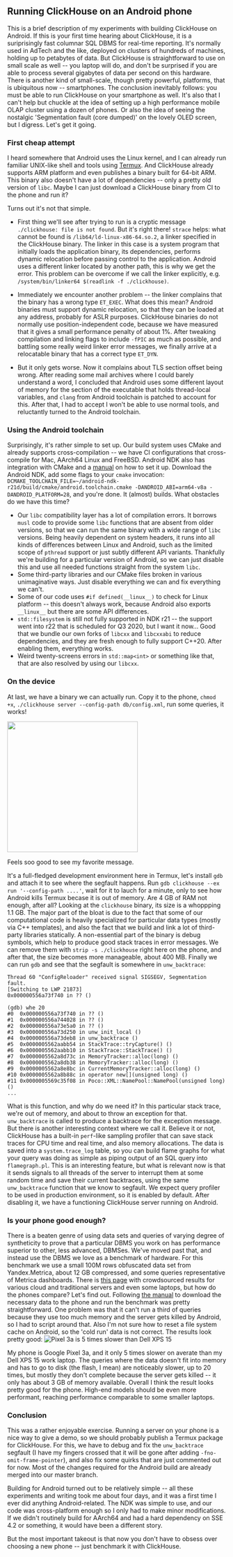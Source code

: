 ## Running ClickHouse on an Android phone

This is a brief description of my experiments with building ClickHouse on Android. If this is your first time hearing about ClickHouse, it is a suriprisingly fast columnar SQL DBMS for real-time reporting. It's normally used in AdTech and the like, deployed on clusters of hundreds of machines, holding up to petabytes of data. But ClickHouse is straightforward to use on small scale as well -- you laptop will do, and don't be surprised if you are able to process several gigabytes of data per second on this hardware. There is another kind of small-scale, though pretty powerful, platforms, that is ubiquitous now -- smartphones. The conclusion inevitably follows: you must be able to run ClickHouse on your smartphone as well. It's also that I can't help but chuckle at the idea of setting up a high performance mobile OLAP cluster using a dozen of phones. Or also the idea of seeing the nostalgic 'Segmentation fault (core dumped)' on the lovely OLED screen, but I digress. Let's get it going.

### First cheap attempt

I heard somewhere that Android uses the Linux kernel, and I can already run familiar UNIX-like shell and tools using [Termux](https://termux.com/). And ClickHouse already supports ARM platform and even publishes a binary built for 64-bit ARM. This binary also doesn't have a lot of dependencies -- only a pretty old version of `libc`. Maybe I can just download a ClickHouse binary from CI to the phone and run it?

Turns out it's not that simple.

* First thing we'll see after trying to run is a cryptic message `./clickhouse: file is not found`. But it's right there! `strace` helps: what cannot be found is `/lib64/ld-linux-x86-64.so.2`, a linker specified in the ClickHouse binary. The linker in this case is a system program that initially loads the application binary, its dependencies, performs dynamic relocation before passing control to the application. Android uses a different linker located by another path, this is why we get the error. This problem can be overcome if we call the linker explicitly, e.g. `/system/bin/linker64 $(readlink -f ./clickhouse)`.

* Immediately we encounter another problem -- the linker complains that the binary has a wrong type `ET_EXEC`. What does this mean? Android binaries must support dynamic relocation, so that they can be loaded at any address, probably for ASLR purposes. ClickHouse binaries do not normally use position-independent code, because we have measured that it gives a small performance penalty of about 1%. After tweaking compilation and linking flags to include `-fPIC` as much as possible, and battling some really weird linker error messages, we finally arrive at a relocatable binary that has a correct type `ET_DYN`.

* But it only gets worse. Now it complains about TLS section offset being wrong. After reading some mail archives where I could barely understand a word, I concluded that Android uses some different layout of memory for the section of the executable that holds thread-local variables, and `clang` from Android toolchain is patched to account for this. After that, I had to accept I won't be able to use normal tools, and reluctantly turned to the Android toolchain.

### Using the Android toolchain

Surprisingly, it's rather simple to set up. Our build system uses CMake and already supports cross-compilation -- we have CI configurations that cross-compile for Mac, AArch64 Linux and FreeBSD. Android NDK also has integration with CMake and a [manual](https://developer.android.com/ndk/guides/cmake) on how to set it up. Download the Android NDK, add some flags to your `cmake` invocation: `DCMAKE_TOOLCHAIN_FILE=~/android-ndk-r21d/build/cmake/android.toolchain.cmake -DANDROID_ABI=arm64-v8a -DANDROID_PLATFORM=28`, and you're done. It (almost) builds. What obstacles do we have this time?

* Our `libc` compatibility layer has a lot of compilation errors. It borrows `musl` code to provide some `libc` functions that are absent from older versions, so that we can run the same binary with a wide range of `libc` versions. Being heavily dependent on system headers, it runs into all kinds of differences between Linux and Android, such as the limited scope of `pthread` support or just subtly different API variants. Thankfully we're building for a particular version of Android, so we can just disable this and use all needed functions straight from the system `libc`.
* Some third-party libraries and our CMake files broken in various unimaginative ways. Just disable everything we can and fix everything we can't. 
* Some of our code uses `#if defined(__linux__)` to check for Linux platform -- this doesn't always work, because Android also exports `__linux__` but there are some API differences.
* `std::filesystem` is still not fully supported in NDK r21 -- the support went into r22 that is scheduled for Q3 2020, but I want it now... Good that we bundle our own forks of `libcxx` and `libcxxabi` to reduce dependencies, and they are fresh enough to fully support C++20. After enabling them, everything works.
* Weird twenty-screens errors in `std::map<int>` or something like that, that are also resolved by using our `libcxx`.

### On the device

At last, we have a binary we can actually run. Copy it to  the phone, `chmod +x`, `./clickhouse server --config-path db/config.xml`, run some queries, it works!

<img src="segfault.png" width=300/>

Feels soo good to see my favorite message.

It's a full-fledged development environment here in Termux, let's install `gdb` and attach it to see where the segfault happens. Run `gdb clickhouse --ex run '--config-path ....'`, wait for it to lauch for a minute, only to see how Android kills Termux becase it is out of memory. Are 4 GB of RAM not enough, after all? Looking at the `clickhouse` binary, its size is a whoppping 1.1 GB. The major part of the bloat is due to the fact that some of our computational code is heavily specialized for particular data types (mostly via C++ templates), and also the fact that we build and link a lot of third-party libraries statically. A non-essential part of the binary is debug symbols, which help to produce good stack traces in error messages. We can remove them with `strip -s ./clickhouse` right here on the phone, and after that, the size becomes more manageable, about 400 MB. Finally we can run `gdb` and see that the segfault is somewhere in `unw_backtrace`:

```
Thread 60 "ConfigReloader" received signal SIGSEGV, Segmentation fault.                         
[Switching to LWP 21873]                        
0x000000556a73f740 in ?? ()          

(gdb) whe 20                                    
#0  0x000000556a73f740 in ?? ()                 
#1  0x000000556a744028 in ?? ()                 
#2  0x000000556a73e5a0 in ?? ()                 
#3  0x000000556a73d250 in unw_init_local ()     
#4  0x000000556a73deb8 in unw_backtrace ()      
#5  0x0000005562aabb54 in StackTrace::tryCapture() ()                                           
#6  0x0000005562aabb10 in StackTrace::StackTrace() ()                                           
#7  0x0000005562a8d73c in MemoryTracker::alloc(long) ()                                         
#8  0x0000005562a8db38 in MemoryTracker::alloc(long) ()                                         
#9  0x0000005562a8e8bc in CurrentMemoryTracker::alloc(long) ()                                  
#10 0x0000005562a8b88c in operator new[](unsigned long) ()                                      
#11 0x0000005569c35f08 in Poco::XML::NamePool::NamePool(unsigned long) ()                       
...
```

What is this function, and why do we need it? In this particular stack trace, we're out of memory, and about to throw an exception for that. `unw_backtrace` is called to produce a backtrace for the exception message. But there is another interesting context where we call it. Believe it or not, ClickHouse has a built-in `perf`-like sampling profiler that can save stack traces for CPU time and real time, and also memory allocations. The data is saved into a `system.trace_log` table, so you can build flame graphs for what your query was doing as simple as piping output of an SQL query into `flamegraph.pl`. This is an interesting feature, but what is relevant now is that it sends signals to all threads of the server to interrupt them at some random time and save their current backtraces, using the same `unw_backtrace` function that we know to segfault. We expect query profiler to be used in production environment, so it is enabled by default. After disabling it, we have a functioning ClickHouse server running on Android.

### Is your phone good enough?

There is a beaten genre of using data sets and queries of varying degree of syntheticity to prove that a particular DBMS you work on has performance superior to other, less advanced, DBMSes. We've moved past that, and instead use the DBMS we love as a benchmark of hardware. For this benchmark we use a small 100M rows obfuscated data set from Yandex.Metrica, about 12 GB compressed, and some queries representative of Metrica dashboards. There is [this page](https://clickhouse.tech/benchmark/hardware/) with crowdsourced results for various cloud and traditional servers and even some laptops, but how do the phones compare? Let's find out. Following [the manual](https://clickhouse.tech/docs/en/operations/performance-test/) to download the necessary data to the phone and run the benchmark was pretty straightforward. One problem was that it can't run a third of queries because they use too much memory and the server gets killed by Android, so I had to script around that. Also I'm not sure how to reset a file system cache on Android, so the 'cold run' data is not correct. The results look pretty good:
![Pixel 3a is 5 times slower than Dell XPS 15](compare.png)

My phone is Google Pixel 3a, and it only 5 times slower on averate than my Dell XPS 15 work laptop. The queries where the data doesn't fit into memory and has to go to disk (the flash, I mean) are noticeably slower, up to 20 times, but mostly they don't complete because the server gets killed -- it only has about 3 GB of memory available. Overall I think the result looks pretty good for the phone. High-end models should be even more performant, reaching performance comparable to some smaller laptops.

### Conclusion

This was a rather enjoyable exercise. Running a server on your phone is a nice way to give a demo, so we should probably publish a Termux package for ClickHouse. For this, we have to debug and fix the `unw_backtrace` segfault (I have my fingers crossed that it will be gone after adding `-fno-omit-frame-pointer`), and also fix some quirks that are just commented out for now. Most of the changes required for the Android build are already merged into our master branch.

Building for Android turned out to be relatively simple -- all these experiments and writing took me about four days, and it was a first time I ever did anything Android-related. The NDK was simple to use, and our code was cross-platform enough so I only had to make minor modifications. If we didn't routinely build for AArch64 and had a hard dependency on SSE 4.2 or something, it would have been a different story.

But the most important takeout is that now you don't have to obsess over choosing a new phone -- just benchmark it with ClickHouse.
